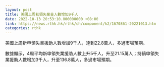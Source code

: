 ```yaml
---
layout: post
title: 美國上周初領失業金人數增加9千人
date: 2022-10-13 20:53:10.000000000 +08:00
link: https://news.rthk.hk/rthk/ch/component/k2/1670861-20221013.htm
categories: rthk
---
```


美國上周新申領失業援助人數增加9千人，達到22.8萬人，多過市場預期。

數據顯示，4周平均新申領失業援助人數上升5千人，升至21.15萬人；持續申領失業援助人數增加3千人，升至136.8萬人，多過市場預期。
